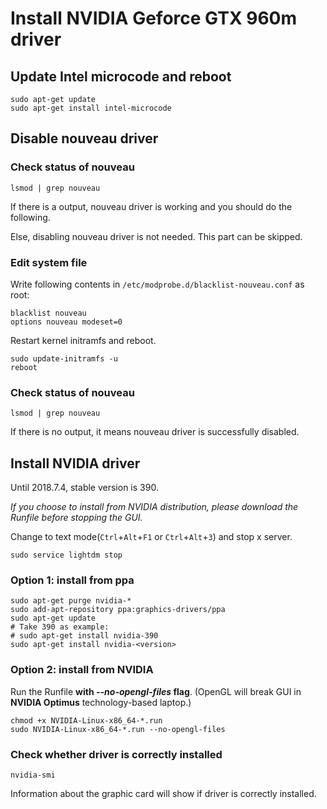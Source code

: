 # Install NVIDIA Geforce GTX 960m driver
## Update Intel microcode and reboot
```
sudo apt-get update
sudo apt-get install intel-microcode
```
## Disable nouveau driver
### Check status of nouveau
```
lsmod | grep nouveau
```
If there is a output, nouveau driver is working and you should do the following.

Else, disabling nouveau driver is not needed. This part can be skipped.
### Edit system file
Write following contents in `/etc/modprobe.d/blacklist-nouveau.conf` as root:
```
blacklist nouveau
options nouveau modeset=0
```
Restart kernel initramfs and reboot.
```
sudo update-initramfs -u
reboot
```
### Check status of nouveau
```
lsmod | grep nouveau
```
If there is no output, it means nouveau driver is successfully disabled.
## Install NVIDIA driver
Until 2018.7.4, stable version is 390.

_If you choose to install from NVIDIA distribution, please download the Runfile before stopping the GUI._

Change to text mode(`Ctrl`+`Alt`+`F1` or `Ctrl`+`Alt`+`3`) and stop x server.
```
sudo service lightdm stop
```
### Option 1: install from ppa
```
sudo apt-get purge nvidia-*
sudo add-apt-repository ppa:graphics-drivers/ppa
sudo apt-get update
# Take 390 as example:
# sudo apt-get install nvidia-390
sudo apt-get install nvidia-<version>
```
### Option 2: install from NVIDIA
Run the Runfile **with _--no-opengl-files_ flag**. (OpenGL will break GUI in **NVIDIA Optimus** technology-based laptop.)
```
chmod +x NVIDIA-Linux-x86_64-*.run
sudo NVIDIA-Linux-x86_64-*.run --no-opengl-files
```
### Check whether driver is correctly installed
```
nvidia-smi
```
Information about the graphic card will show if driver is correctly installed.
